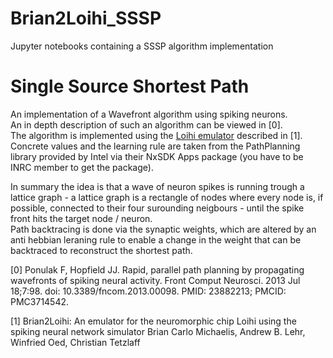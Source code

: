 # Brian2Loihi_SSSP
Jupyter notebooks containing a SSSP algorithm implementation 


# Single Source Shortest Path

An implementation of a Wavefront algorithm using spiking neurons. \
An in depth description of such an algorithm can be viewed in [0].\
The algorithm is implemented using the [Loihi emulator](https://github.com/sagacitysite/brian2_loihi) described in [1].\
Concrete values and the learning rule are taken from the PathPlanning library provided by Intel via their NxSDK Apps package (you have to be INRC member to get the package).

In summary the idea is that a wave of neuron spikes is running trough a lattice graph - a lattice graph is a rectangle of nodes where every node is, if possible, connected to their four surounding neigbours - until the spike front hits the target node / neuron. \
Path backtracing is done via the synaptic weights, which are altered by an anti hebbian leraning rule to enable a change in the weight that can be backtraced to reconstruct the shortest path.

[0] Ponulak F, Hopfield JJ. Rapid, parallel path planning by propagating wavefronts of spiking neural activity. Front Comput Neurosci. 2013 Jul 18;7:98. doi: 10.3389/fncom.2013.00098. PMID: 23882213; PMCID: PMC3714542.

[1] Brian2Loihi: An emulator for the neuromorphic chip Loihi using the spiking neural network simulator Brian
Carlo Michaelis, Andrew B. Lehr, Winfried Oed, Christian Tetzlaff
